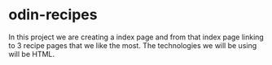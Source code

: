 # odin-recipes

In this project we are creating a index page and from that index page linking to 3 recipe pages that we like the most. The technologies we will be using will be HTML.
